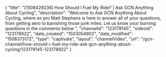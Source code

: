 {
    "title": "[1508429236] How Should I Fuel My Ride? | Ask GCN Anything About Cycling",
    "description": "Welcome to Ask GCN Anything About Cycling, where ex pro Matt Stephens is here to answer all of your questions, from getting aero to banishing those junk miles. Let us know your burning questions in the comments below ",
    "channelid": "123179145",
    "videoid": "123178922",
    "date_created": "1503054902",
    "date_modified": "1508373172",
    "type": "captivate",
    "layout": "channelVideo",
    "url": "\/gcn-channel\/how-should-i-fuel-my-ride-ask-gcn-anything-about-cycling\/123179145-123178922"
}